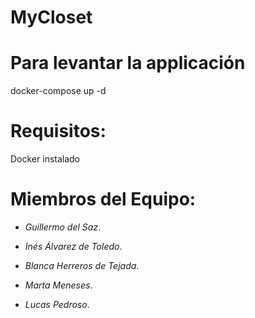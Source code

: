 # MyCloset
# Para levantar la applicación
docker-compose up -d

# Requisitos:
Docker instalado

# Miembros del Equipo:

- *Guillermo del Saz*.

- *Inés Álvarez de Toledo*.
- *Blanca Herreros de Tejada*.
- *Marta Meneses*.
- *Lucas Pedroso*.
